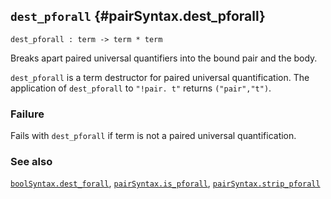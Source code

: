 ## `dest_pforall` {#pairSyntax.dest_pforall}


```
dest_pforall : term -> term * term
```



Breaks apart paired universal quantifiers into the bound pair and the body.


`dest_pforall` is a term destructor for paired universal quantification.
The application of `dest_pforall` to `"!pair. t"` returns `("pair","t")`.

### Failure

Fails with `dest_pforall` if term is not a paired universal quantification.

### See also

[`boolSyntax.dest_forall`](#boolSyntax.dest_forall), [`pairSyntax.is_pforall`](#pairSyntax.is_pforall), [`pairSyntax.strip_pforall`](#pairSyntax.strip_pforall)

